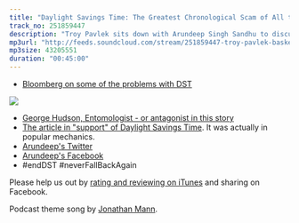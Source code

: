 ```yaml
---
title: "Daylight Savings Time: The Greatest Chronological Scam of All time"
track_no: 251859447
description: "Troy Pavlek sits down with Arundeep Singh Sandhu to discuss the tyranny of daylight savings time on this episode of the Basket of YEGs Podcast"
mp3url: "http://feeds.soundcloud.com/stream/251859447-troy-pavlek-basket-of-yegs-003-daylight-savings-time-is-the-greatest-chronological-scam-of-all-time.mp3"
mp3size: 43205551
duration: "00:45:00"
---
```


* [Bloomberg on some of the problems with DST](http://www.bloomberg.com/news/articles/2016-03-11/here-s-why-your-commute-will-be-terrible-this-monday)

<img src="/img/posts/2016-03-14-daylight-savings-greatest-chronological-scam/old-indian.jpg" />


* [George Hudson, Entomologist - or antagonist in this story](https://en.wikipedia.org/wiki/George_Hudson_(entomologist))
* [The article in "support" of Daylight Savings Time](http://www.popularmechanics.com/science/environment/a18011/in-defense-of-daylight-saving-time/). It was actually in popular mechanics.
* [Arundeep's Twitter](https://twitter.com/arundeepyeg)
* [Arundeep's Facebook](https://www.facebook.com/ArundeepWard12/)
* #endDST #neverFallBackAgain

Please help us out by [rating and reviewing on iTunes]({{site.itunes_url}}) and sharing on Facebook.

Podcast theme song by [Jonathan Mann](http://jonathanmann.net).
